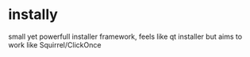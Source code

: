 # instally
small yet powerfull installer framework, feels like qt installer but aims to work like Squirrel/ClickOnce

